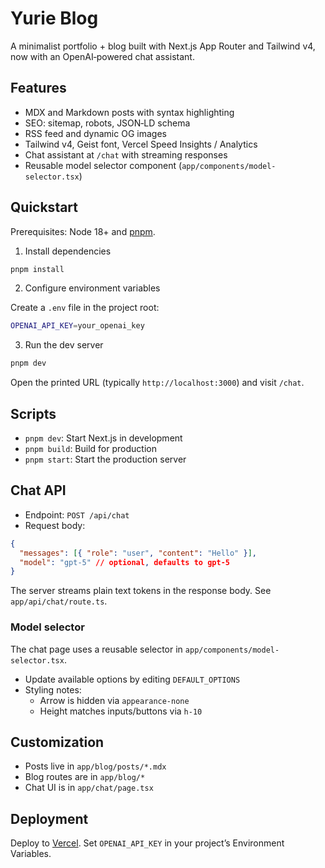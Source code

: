 # Yurie Blog

A minimalist portfolio + blog built with Next.js App Router and Tailwind v4, now with an OpenAI‑powered chat assistant.

## Features

- MDX and Markdown posts with syntax highlighting
- SEO: sitemap, robots, JSON‑LD schema
- RSS feed and dynamic OG images
- Tailwind v4, Geist font, Vercel Speed Insights / Analytics
- Chat assistant at `/chat` with streaming responses
- Reusable model selector component (`app/components/model-selector.tsx`)

## Quickstart

Prerequisites: Node 18+ and [pnpm](https://pnpm.io/installation).

1) Install dependencies

```bash
pnpm install
```

2) Configure environment variables

Create a `.env` file in the project root:

```bash
OPENAI_API_KEY=your_openai_key
```

3) Run the dev server

```bash
pnpm dev
```

Open the printed URL (typically `http://localhost:3000`) and visit `/chat`.

## Scripts

- `pnpm dev`: Start Next.js in development
- `pnpm build`: Build for production
- `pnpm start`: Start the production server

## Chat API

- Endpoint: `POST /api/chat`
- Request body:

```json
{
  "messages": [{ "role": "user", "content": "Hello" }],
  "model": "gpt-5" // optional, defaults to gpt-5
}
```

The server streams plain text tokens in the response body. See `app/api/chat/route.ts`.

### Model selector

The chat page uses a reusable selector in `app/components/model-selector.tsx`.

- Update available options by editing `DEFAULT_OPTIONS`
- Styling notes:
  - Arrow is hidden via `appearance-none`
  - Height matches inputs/buttons via `h-10`

## Customization

- Posts live in `app/blog/posts/*.mdx`
- Blog routes are in `app/blog/*`
- Chat UI is in `app/chat/page.tsx`

## Deployment

Deploy to [Vercel](https://vercel.com/). Set `OPENAI_API_KEY` in your project’s Environment Variables.

